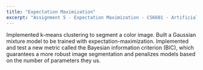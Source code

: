 ```yaml
---
title: "Expectation Maximization"
excerpt: "Assignment 5 - Expectation Maximization - CS6601 - Artificial Intelligence - OMSCS"
---
```


Implemented k-means clustering to segment a color image.
Built a Gaussian mixture model to be trained with expectation-maximization.
Implemented and test a new metric called the Bayesian information criterion (BIC), which guarantees a more robust image segmentation and penalizes models based on the number of parameters they us.